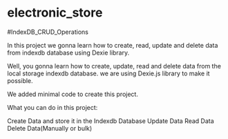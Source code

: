 # electronic_store

#IndexDB_CRUD_Operations

In this project we gonna learn how to create, read, update and delete data from indexdb database using Dexie library.

Well, you gonna learn how to create, update, read and delete data from the local storage indexdb database. we are using Dexie.js library to make it possible.

We added minimal code to create this project.

What you can do in this project:

Create Data and store it in the Indexdb Database
Update Data
Read Data
Delete Data(Manually or bulk)
